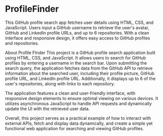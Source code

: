 # ProfileFinder
This GitHub profile search app fetches user details using HTML, CSS, and JavaScript. Users input a GitHub username to retrieve the user's avatar, GitHub and LinkedIn profile URLs, and up to 6 repositories. With a clean interface and responsive design, it offers easy access to GitHub profiles and repositories.

About Profile FInder
This project is a GitHub profile search application built using HTML, CSS, and JavaScript. It allows users to search for GitHub profiles by entering a username in the search bar. Upon submitting the search query, the application fetches data from the GitHub API to retrieve information about the searched user, including their profile picture, GitHub profile URL, and LinkedIn profile URL. Additionally, it displays up to 6 of the user's repositories, along with links to each repository.

The application features a clean and user-friendly interface, with responsive design elements to ensure optimal viewing on various devices. It utilizes asynchronous JavaScript to handle API requests and dynamically update the UI with the retrieved user data.

Overall, this project serves as a practical example of how to interact with external APIs, fetch and display data dynamically, and create a simple yet functional web application for searching and viewing GitHub profiles.
